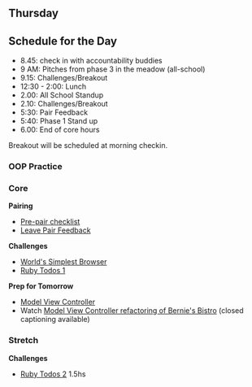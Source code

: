 ## Thursday

## Schedule for the Day

- 8.45: check in with accountability buddies
- 9 AM: Pitches from phase 3 in the meadow (all-school)
- 9.15: Challenges/Breakout
- 12:30 - 2:00: Lunch
- 2.00: All School Standup
- 2.10: Challenges/Breakout
- 5:30: Pair Feedback
- 5:40: Phase 1 Stand up
- 6.00: End of core hours

Breakout will be scheduled at morning checkin.
### OOP Practice

### Core
**Pairing**
- [Pre-pair checklist](../resources/pair-checkin-tips.md)
- [Leave Pair Feedback](../feedback.md)

**Challenges**

- [World's Simplest Browser](../../../../world-s-simplest-browser-challenge)
- [Ruby Todos 1](../../../../ruby-todos-1-0-core-features-challenge)

**Prep for Tomorrow**

- [Model View Controller](../readings/model-view-controller/README.md)
- Watch [Model View Controller refactoring of Bernie's Bistro](https://talks.devbootcamp.com/mvc-refactoring-bernies-code) (closed captioning available)


### Stretch

**Challenges**

- [Ruby Todos 2](../../../../ruby-todos-2-0-additional-features-challenge) 1.5hs
